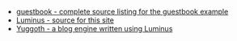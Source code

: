 * [guestbook - complete source listing for the guestbook example](https://github.com/yogthos/guestbook)
* [Luminus - source for this site](https://github.com/yogthos/luminus)
* [Yuggoth - a blog engine written using Luminus](https://github.com/yogthos/yuggoth)
